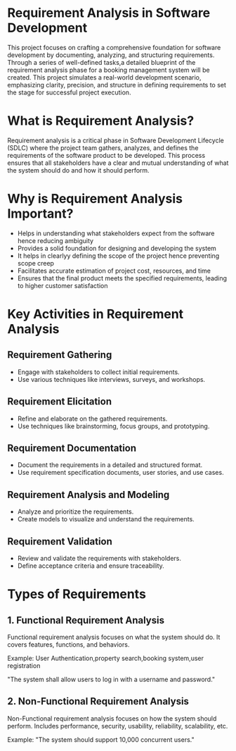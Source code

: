 # Requirement Analysis in Software Development

This project focuses on crafting a comprehensive foundation for software development by documenting, analyzing, and structuring requirements. Through a series of well-defined tasks,a detailed blueprint of the requirement analysis phase for a booking management system will be created. This project simulates a real-world development scenario, emphasizing clarity, precision, and structure in defining requirements to set the stage for successful project execution.

# What is Requirement Analysis?

Requirement analysis is a critical phase in Software Development Lifecycle (SDLC) where the project team gathers, analyzes, and defines the requirements of the software product to be developed. This process ensures that all stakeholders have a clear and mutual understanding of what the system should do and how it should perform.

# Why is Requirement Analysis Important?

- Helps in understanding what stakeholders expect from the software hence reducing ambiguity
- Provides a solid foundation for designing and developing the system
- It helps in clearlyy defining the scope of the project hence preventing scope creep
- Facilitates accurate estimation of project cost, resources, and time
- Ensures that the final product meets the specified requirements, leading to higher customer satisfaction

# Key Activities in Requirement Analysis

## Requirement Gathering
- Engage with stakeholders to collect initial requirements.
- Use various techniques like interviews, surveys, and workshops.

## Requirement Elicitation
- Refine and elaborate on the gathered requirements.
- Use techniques like brainstorming, focus groups, and prototyping.

## Requirement Documentation
- Document the requirements in a detailed and structured format.
- Use requirement specification documents, user stories, and use cases.

## Requirement Analysis and Modeling
- Analyze and prioritize the requirements.
- Create models to visualize and understand the requirements.

## Requirement Validation
- Review and validate the requirements with stakeholders.
- Define acceptance criteria and ensure traceability.

# Types of Requirements
## 1. Functional Requirement Analysis
Functional requirement analysis focuses on what the system should do.
It covers features, functions, and behaviors.

Example: User Authentication,property search,booking system,user registration

"The system shall allow users to log in with a username and password."

## 2. Non-Functional Requirement Analysis
Non-Functional requirement analysis focuses on how the system should perform.
Includes performance, security, usability, reliability, scalability, etc.

Example: "The system should support 10,000 concurrent users."